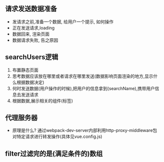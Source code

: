 ## 请求发送数据准备
* 发请求之前,准备一个数据, 给用户一个提示, 如何操作
* 正在发送请求,loading
* 数据回来, 渲染页面
* 数据请求失败, 告之原因

## searchUsers逻辑

1. 布置静态页面
2. 思考数据应该放在哪里或者请求在哪里发送(数据影响页面渲染的地方,显示什么根据数据决定)
3. 何时发送数据(用户操作的时候),把用户的信息拿到(searchName),携带用户信息去发送请求
4. 根据数据,展示相关的组件(标签)

## 代理服务器

* 原理是什么?
  通过webpack-dev-server内部利用http-proxy-middleware包对特定请求进行转发操作(具体见vue.config.js)

## filter过滤完的是(满足条件的)数组